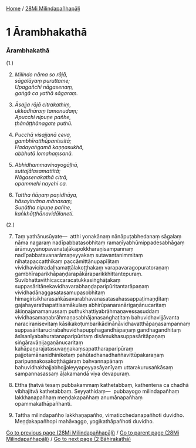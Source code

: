 
[Home](/) / [28Mi Milindapañhapāḷi](/tipitaka/28Mi.md)

# 1 Ārambhakathā

### Ārambhakathā

(1.)

2. _Milindo nāma so rājā,_  
_sāgalāyaṃ puruttame;_  
_Upagañchi nāgasenaṃ,_  
_gaṅgā ca yathā sāgaraṃ._  


3. _Āsajja rājā citrakathiṃ,_  
_ukkādhāraṃ tamonudaṃ;_  
_Apucchi nipuṇe pañhe,_  
_ṭhānāṭṭhānagate puthū._  


4. _Pucchā visajjanā ceva,_  
_gambhīratthūpanissitā;_  
_Hadayaṅgamā kaṇṇasukhā,_  
_abbhutā lomahaṃsanā._  


5. _Abhidhammavinayogāḷhā,_  
_suttajālasamattitā;_  
_Nāgasenakathā citrā,_  
_opammehi nayehi ca._  


6. _Tattha ñāṇaṃ paṇidhāya,_  
_hāsayitvāna mānasaṃ;_  
_Suṇātha nipuṇe pañhe,_  
_kaṅkhāṭṭhānavidālaneti._  


(2.)

7. Taṃ yathānusūyate—  atthi yonakānaṃ nānāpuṭabhedanaṃ sāgalaṃ nāma nagaraṃ nadīpabbatasobhitaṃ ramaṇīyabhūmippadesabhāgaṃ ārāmuyyānopavanataḷākapokkharaṇisampannaṃ nadīpabbatavanarāmaṇeyyakaṃ sutavantanimmitaṃ nihatapaccatthikaṃ paccāmittānupapīḷitaṃ vividhavicitradaḷhamaṭṭālakoṭṭhakaṃ varapavaragopuratoraṇaṃ gambhīraparikhāpaṇḍarapākāraparikkhittantepuraṃ. Suvibhattavīthicaccaracatukkasiṅghāṭakaṃ suppasāritānekavidhavarabhaṇḍaparipūritantarāpaṇaṃ vividhadānaggasatasamupasobhitaṃ himagirisikharasaṅkāsavarabhavanasatasahassappaṭimaṇḍitaṃ gajahayarathapattisamākulaṃ abhirūpanaranārigaṇānucaritaṃ ākiṇṇajanamanussaṃ puthukhattiyabrāhmaṇavessasuddaṃ vividhasamaṇabrāhmaṇasabhājanasaṅghaṭitaṃ bahuvidhavijjāvanta naraciranisevitaṃ kāsikakoṭumbarikādinānāvidhavatthāpaṇasampannaṃ suppasāritarucirabahuvidhapupphagandhāpaṇaṃ gandhagandhitaṃ āsīsanīyabahuratanaparipūritaṃ disāmukhasuppasāritāpaṇaṃ siṅgāravāṇijagaṇānucaritaṃ kahāpaṇarajatasuvaṇṇakaṃsapattharaparipūraṃ pajjotamānanidhiniketaṃ pahūtadhanadhaññavittūpakaraṇaṃ paripuṇṇakosakoṭṭhāgāraṃ bahvannapānaṃ bahuvidhakhajjabhojjaleyyapeyyasāyanīyaṃ uttarakurusaṅkāsaṃ sampannasassaṃ āḷakamandā viya devapuraṃ.

8. Ettha ṭhatvā tesaṃ pubbakammaṃ kathetabbaṃ, kathentena ca chadhā vibhajitvā kathetabbaṃ. Seyyathidaṃ—  pubbayogo milindapañhaṃ lakkhaṇapañhaṃ meṇḍakapañhaṃ anumānapañhaṃ opammakathāpañhanti.

9. Tattha milindapañho lakkhaṇapañho, vimaticchedanapañhoti duvidho. Meṇḍakapañhopi mahāvaggo, yogikathāpañhoti duvidho.

[Go to previous page (28Mi Milindapañhapāḷi)](/tipitaka/28Mi/0.md) / [Go to parent page (28Mi Milindapañhapāḷi)](/tipitaka/28Mi/0.md) / [Go to next page (2 Bāhirakathā)](/tipitaka/28Mi/2.md)


